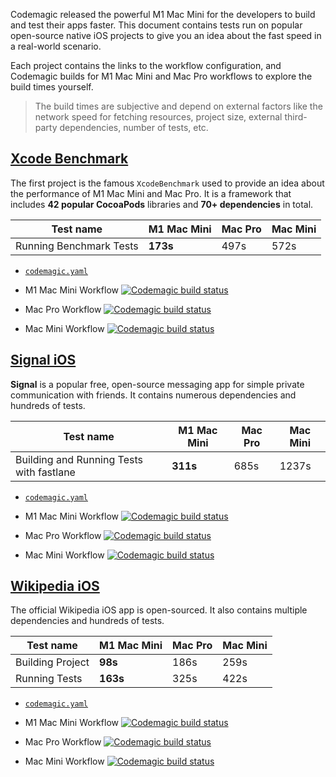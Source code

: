 Codemagic released the powerful M1 Mac Mini for the developers to build and test their apps faster. This document contains tests run on popular open-source native iOS projects to give you an idea about the fast speed in a real-world scenario. 

Each project contains the links to the workflow configuration, and Codemagic builds for M1 Mac Mini and Mac Pro workflows to explore the build times yourself.

> The build times are subjective and depend on external factors like the network speed for fetching resources, project size, external third-party dependencies, number of tests, etc.

## [Xcode Benchmark](https://github.com/devMEremenko/XcodeBenchmark)

The first project is the famous `XcodeBenchmark` used to provide an idea about the performance of M1 Mac Mini and Mac Pro. It is a framework that includes **42 popular CocoaPods** libraries and **70+ dependencies** in total.

**Test name** | **M1 Mac Mini** | **Mac Pro** | **Mac Mini**
--- | --- | --- | ---
Running Benchmark Tests | **173s** | 497s | 572s


- [`codemagic.yaml`](https://github.com/nevercode-rudrank/XcodeBenchmark/blob/master/codemagic.yaml)

- M1 Mac Mini Workflow [![Codemagic build status](https://api.codemagic.io/apps/6269b3cc6248df946a077233/ios-m1-mac-mini-workflow/status_badge.svg)](https://codemagic.io/app/6269b3cc6248df946a077233/build/62b16e3ee5cce72604e24675)

- Mac Pro Workflow [![Codemagic build status](https://api.codemagic.io/apps/6269b3cc6248df946a077233/ios-mac-pro-workflow/status_badge.svg)](https://codemagic.io/app/6269b3cc6248df946a077233/build/62b16e2d4f03039fc7d8d42d)

- Mac Mini Workflow [![Codemagic build status](https://api.codemagic.io/apps/6269b3cc6248df946a077233/ios-mac-mini-workflow/status_badge.svg)](https://codemagic.io/app/6269b3cc6248df946a077233/build/62b16e454f03033493b1f807)


## [Signal iOS](https://github.com/signalapp/Signal-iOS)

**Signal** is a popular free, open-source messaging app for simple private communication with friends. It contains numerous dependencies and hundreds of tests.

**Test name** | **M1 Mac Mini** | **Mac Pro** | **Mac Mini**
--- | --- | --- | ---
Building and Running Tests with fastlane | **311s** | 685s | 1237s

- [`codemagic.yaml`](https://github.com/nevercode-rudrank/Signal-iOS/blob/master/codemagic.yaml)

- M1 Mac Mini Workflow [![Codemagic build status](https://api.codemagic.io/apps/626e67f46248df64e0b79f91/ios-m1-mac-mini-workflow/status_badge.svg)](https://codemagic.io/app/626e67f46248df64e0b79f91/build/62b0b236dc456203b5704023)

- Mac Pro Workflow [![Codemagic build status](https://api.codemagic.io/apps/626e67f46248df64e0b79f91/ios-mac-pro-workflow/status_badge.svg)](https://codemagic.io/app/626e67f46248df64e0b79f91/build/62b0b236dc456203b5704022)

- Mac Mini Workflow [![Codemagic build status](https://api.codemagic.io/apps/626e67f46248df64e0b79f91/ios-mac-mini-workflow/status_badge.svg)](https://codemagic.io/app/626e67f46248df64e0b79f91/build/62b0b236dc456203b5704024)

## [Wikipedia iOS](https://github.com/wikimedia/wikipedia-ios)

The official Wikipedia iOS app is open-sourced. It also contains multiple dependencies and hundreds of tests.

**Test name** | **M1 Mac Mini** | **Mac Pro** | **Mac Mini**
--- | --- | --- | ---
Building Project | **98s** | 186s | 259s
Running Tests | **163s** | 325s | 422s

- [`codemagic.yaml`](https://github.com/nevercode-rudrank/wikipedia-ios/blob/main/codemagic.yaml)

- M1 Mac Mini Workflow [![Codemagic build status](https://api.codemagic.io/apps/6267c85aeb4a9a0e7b7eba1b/ios-m1-mac-mini-workflow/status_badge.svg)](https://codemagic.io/app/6267c85aeb4a9a0e7b7eba1b/build/62b0b1a8dc456203b5703f3d) 

- Mac Pro Workflow [![Codemagic build status](https://api.codemagic.io/apps/6267c85aeb4a9a0e7b7eba1b/ios-mac-pro-workflow/status_badge.svg)](https://codemagic.io/app/6267c85aeb4a9a0e7b7eba1b/build/62b0b1a8dc456203b5703f3c)

- Mac Mini Workflow [![Codemagic build status](https://api.codemagic.io/apps/6267c85aeb4a9a0e7b7eba1b/ios-mac-mini-workflow/status_badge.svg)](https://codemagic.io/app/6267c85aeb4a9a0e7b7eba1b/build/62b0b1a8dc456203b5703f3e)
